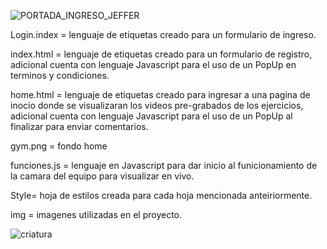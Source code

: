 ![PORTADA_INGRESO_JEFFER](https://user-images.githubusercontent.com/120424090/207740985-28500739-8cb0-4a2e-99a8-7de8198be862.png)

Login.index = lenguaje de etiquetas creado para un formulario de ingreso.

index.html = lenguaje de etiquetas creado para un formulario de registro, adicional cuenta con lenguaje Javascript para el uso de un PopUp en terminos y condiciones.

home.html =  lenguaje de etiquetas creado para ingresar a una pagina de inocio donde se visualizaran los videos pre-grabados de los ejercicios, adicional cuenta con lenguaje Javascript para el uso de un PopUp al finalizar para enviar comentarios.

gym.png = fondo home

funciones.js = lenguaje en Javascript para dar inicio al funicionamiento de la camara del equipo para visualizar en vivo.

Style= hoja de estilos creada para cada hoja mencionada anteiriormente.

img = imagenes utilizadas en el proyecto.

![criatura](https://user-images.githubusercontent.com/120424090/207746033-504c2529-fc17-43e4-b2f2-031ee8b010a5.gif)
